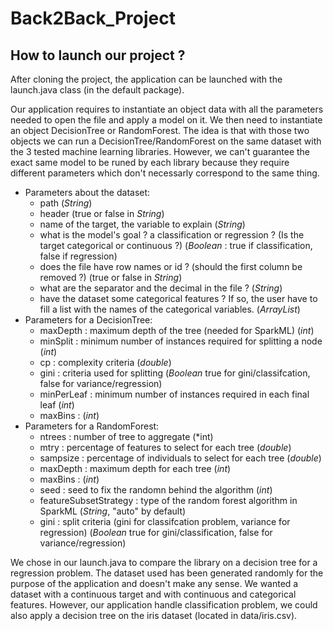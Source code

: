 # Back2Back_Project

## How to launch our project ? 

After cloning the project, the application can be launched with the launch.java class (in the default package). 

Our application requires to instantiate an object data with all the parameters needed to open the file and apply a model on it. 
We then need to instantiate an object DecisionTree or RandomForest. The idea is that with those two objects we can run a DecisionTree/RandomForest on the same dataset with the 3 tested machine learning libraries. However, we can't guarantee the exact same model to be runed by each library because they require different parameters which don't necessarly correspond to the same thing.

* Parameters about the dataset: 
    * path (*String*)
    * header (true or false in *String*)
    * name of the target, the variable to explain (*String*)
    * what is the model's goal ? a classification or regression ? (Is the target categorical or continuous ?) (*Boolean* : true if classification, false if regression)
    * does the file have row names or id ? (should the first column be removed ?) (true or false in *String*)
    * what are the separator and the decimal in the file ? (*String*) 
    * have the dataset some categorical features ? If so, the user have to fill a list with the names of the categorical variables. (*ArrayList<String>*)
 * Parameters for a DecisionTree:
     * maxDepth : maximum depth of the tree (needed for SparkML) (*int*)
     * minSplit : minimum number of instances required for splitting a node (*int*)
     * cp : complexity criteria (*double*)
     * gini : criteria used for splitting (*Boolean* true for gini/classifcation, false for variance/regression)
     * minPerLeaf : minimum number of instances required in each final leaf (*int*)
     * maxBins : (*int*)
  * Parameters for a RandomForest:
     * ntrees : number of tree to aggregate (*int)
     * mtry : percentage of features to select for each tree (*double*)
     * sampsize : percentage of individuals to select for each tree (*double*)
     * maxDepth : maximum depth for each tree (*int*)
     * maxBins : (*int*)
     * seed : seed to fix the randomn behind the algorithm (*int*)
     * featureSubsetStrategy : type of the random forest algorithm in SparkML (*String*, "auto" by default)
     * gini : split criteria (gini for classifcation problem, variance for regression) (*Boolean* true for gini/classification, false for variance/regression)
   
We chose in our launch.java to compare the library on a decision tree for a regression problem. 
The dataset used has been generated randomly for the purpose of the application and doesn't make any sense. We wanted a dataset with a continuous target and with continuous and categorical features. 
However, our application handle classification problem, we could also apply a decision tree on the iris dataset (located in data/iris.csv). 




